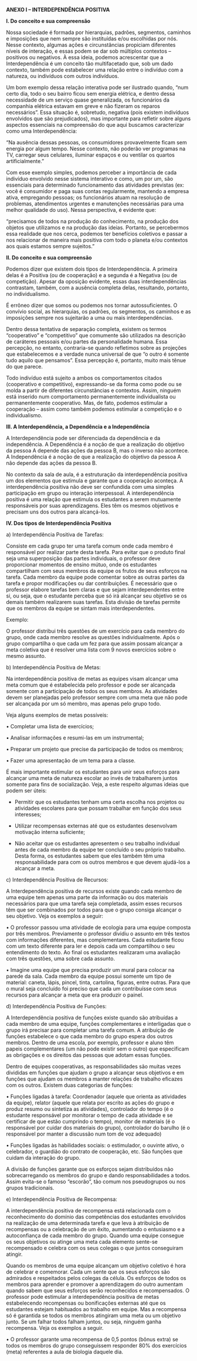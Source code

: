 **ANEXO I – INTERDEPENDÊNCIA POSITIVA**



**I. Do conceito e sua compreensão**

Nossa sociedade é formada por hierarquias, padrões, segmentos, caminhos e imposições que nem sempre são instituídas e/ou escolhidas por nós. Nesse contexto, algumas ações e circunstâncias propiciam diferentes níveis de interação, e essas podem se dar sob múltiplos contextos – positivos ou negativos. À essa ideia, podemos acrescentar que a Interdependência é um conceito tão multifacetado que, sob um dado contexto, também pode estabelecer uma relação entre o indivíduo com a natureza, ou indivíduos com outros indivíduos.

Um bom exemplo dessa relação interativa pode ser ilustrado quando, “num certo dia, todo o seu bairro ficou sem energia elétrica, e dentro dessa necessidade de um serviço quase generalizada, os funcionários da companhia elétrica estavam em greve e não fizeram os reparos necessários”. Essa situação é, sobretudo, negativa (pois existem indivíduos envolvidos que são prejudicados), mas importante para refletir sobre alguns aspectos essenciais na compreensão do que aqui buscamos caracterizar como uma Interdependência:

“Na ausência dessas pessoas, os consumidores provavelmente ficam sem energia por algum tempo. Nesse contexto, não poderão ver programas na TV, carregar seus celulares, iluminar espaços e ou ventilar os quartos artificialmente.”

Com esse exemplo simples, podemos perceber a importância de cada indivíduo envolvido nesse sistema interativo e como, um por um, são essenciais para determinado funcionamento das atividades previstas (ex: você é consumidor e paga suas contas regularmente, mantendo a empresa ativa, empregando pessoas; os funcionários atuam na resolução de problemas, atendimentos urgentes e manutenções necessárias para uma melhor qualidade do uso). Nessa perspectiva, é evidente que:

“precisamos de todos na produção do conhecimento, na produção dos objetos que utilizamos e na produção das ideias. Portanto, se percebermos essa realidade que nos cerca, podemos ter benefícios coletivos e passar a nos relacionar de maneira mais positiva com todo o planeta e/ou contextos aos quais estamos sempre sujeitos.”

**II. Do conceito e sua compreensão**

Podemos dizer que existem dois tipos de Interdependência. A primeira delas é a Positiva (ou de cooperação) e a segunda é a Negativa (ou de competição). Apesar da oposição evidente, essas duas interdependências contrastam, também, com a ausência completa delas, resultando, portanto, no individualismo.

É errôneo dizer que somos ou podemos nos tornar autossuficientes. O convívio social, as hierarquias, os padrões, os segmentos, os caminhos e as imposições sempre nos sujeitarão a uma ou mais interdependências.

Dentro dessa tentativa de separação completa, existem os termos “cooperativo” e “competitivo” que comumente são utilizados na descrição de caráteres pessoais e/ou partes da personalidade humana. Essa percepção, no entanto, contraria-se quando refletimos sobre as projeções que estabelecemos e a verdade nunca universal de que “o outro é somente tudo aquilo que pensamos”. Essa percepção é, portanto, muito mais tênue do que parece.

Todo indivíduo está sujeito a ambos os comportamentos citados (cooperativo e competitivo), expressando-se da forma como pode ou se molda a partir de diferentes circunstâncias e contextos. Assim, ninguém está inserido num comportamento permanentemente individualista ou permanentemente cooperativo. Mas, de fato, podemos estimular a cooperação – assim como também podemos estimular a competição e o individualismo.

**III. A Interdependência, a Dependência e a Independência**

A Interdependência pode ser diferenciada da dependência e da independência. A Dependência é a noção de que a realização do objetivo da pessoa A depende das ações da pessoa B, mas o inverso não acontece. A Independência é a noção de que a realização do objetivo da pessoa A não depende das ações da pessoa B.

No contexto da sala de aula, é a estruturação da interdependência positiva um dos elementos que estimula e garante que a cooperação aconteça. A interdependência positiva não deve ser confundida com uma simples participação em grupo ou interação interpessoal. A interdependência positiva é uma relação que estimula os estudantes a serem mutuamente responsáveis por suas aprendizagens. Eles têm os mesmos objetivos e precisam uns dos outros para alcançá-los.

**IV. Dos tipos de Interdependência Positiva**

a)	Interdependência Positiva de Tarefas:

Consiste em cada grupo ter uma tarefa comum onde cada membro é responsável por realizar parte desta tarefa. Para evitar que o produto final seja uma superposição das partes individuais, o professor deve proporcionar momentos de ensino mútuo, onde os estudantes compartilham com seus membros da equipe os frutos de seus esforços na tarefa. Cada membro da equipe pode comentar sobre as outras partes da tarefa e propor modificações ou dar contribuições. É necessário que o professor elabore tarefas bem claras e que sejam interdependentes entre si, ou seja, que o estudante perceba que só irá alcançar seu objetivo se os demais também realizarem suas tarefas. Esta divisão de tarefas permite que os membros da equipe se sintam mais interdependentes.

Exemplo:

O professor distribui três questões de um exercício para cada membro do grupo, onde cada membro resolve as questões individualmente. Após o grupo compartilha o que cada um fez para que assim possam alcançar a meta coletiva que é resolver uma lista com 9 novos exercícios sobre o mesmo assunto.

b)	Interdependência Positiva de Metas:

Na interdependência positiva de metas as equipes visam alcançar uma meta comum que é estabelecida pelo professor e pode ser alcançada somente com a participação de todos os seus membros. As atividades devem ser planejadas pelo professor sempre com uma meta que não pode ser alcançada por um só membro, mas apenas pelo grupo todo.

Veja alguns exemplos de metas possíveis:

•	Completar uma lista de exercícios;

•	Analisar informações e resumi-las em um instrumental;

•	Preparar um projeto que precise da participação de todos os membros;

•	Fazer uma apresentação de um tema para a classe.

É mais importante estimular os estudantes para unir seus esforços para alcançar uma meta de natureza escolar ao invés de trabalharem juntos somente para fins de socialização. Veja, a este respeito algumas ideias que podem ser úteis:

- Permitir que os estudantes tenham uma certa escolha nos projetos ou atividades escolares para que possam trabalhar em função dos seus interesses;

- Utilizar recompensas externas até que os estudantes desenvolvam motivação interna suficiente;

- Não aceitar que os estudantes apresentem o seu trabalho individual antes de cada membro da equipe ter concluído o seu próprio trabalho. Desta forma, os estudantes sabem que eles também têm uma responsabilidade para com os outros membros e que devem ajudá-los a alcançar a meta.

c)	Interdependência Positiva de Recursos:

A Interdependência positiva de recursos existe quando cada membro de uma equipe tem apenas uma parte da informação ou dos materiais necessários para que uma tarefa seja completada, assim esses recursos têm que ser combinados por todos para que o grupo consiga alcançar o seu objetivo. Veja os exemplos a seguir:

•	O professor passou uma atividade de ecologia para uma equipe composta por três membros. Previamente o professor dividiu o assunto em três textos com informações diferentes, mas complementares. Cada estudante ficou com um texto diferente para ler e depois cada um compartilhou o seu entendimento do texto. Ao final os estudantes realizaram uma avaliação com três questões, uma sobre cada assunto.

•	Imagine uma equipe que precisa produzir um mural para colocar na parede da sala. Cada membro da equipe possui somente um tipo de material: caneta, lápis, pincel, tinta, cartolina, figuras, entre outras. Para que o mural seja concluído foi preciso que cada um contribuísse com seus recursos para alcançar a meta que era produzir o painel.

d)	Interdependência Positiva de Funções:

A Interdependência positiva de funções existe quando são atribuídas a cada membro de uma equipe, funções complementares e interligadas que o grupo irá precisar para completar uma tarefa comum. A atribuição de funções estabelece o que cada membro do grupo espera dos outros membros. Dentro de uma escola, por exemplo, professor e aluno têm papeis complementares (um não pode existir sem o outro) que especificam as obrigações e os direitos das pessoas que adotam essas funções.

Dentro de equipes cooperativas, as responsabilidades são muitas vezes divididas em funções que ajudam o grupo a alcançar seus objetivos e em funções que ajudam os membros a manter relações de trabalho eficazes com os outros. Existem duas categorias de funções:

•	Funções ligadas à tarefa: Coordenador (aquele que orienta as atividades da equipe), relator (aquele que relata por escrito as ações do grupo e produz resumo ou sintetiza as atividades), controlador do tempo (é o estudante responsável por monitorar o tempo de cada atividade e se certificar de que estão cumprindo o tempo), monitor de materiais (é o responsável por cuidar dos materiais do grupo), controlador do barulho (é o responsável por manter a discussão num tom de voz adequado)

•	Funções ligadas às habilidades sociais: o estimulador, o ouvinte ativo, o celebrador, o guardião do contrato de cooperação, etc. São funções que cuidam da interação do grupo.

A divisão de funções garante que os esforços sejam distribuídos não sobrecarregando os membros do grupo e dando responsabilidades a todos. Assim evita-se o famoso “escorão”, tão comum nos pseudogrupos ou nos grupos tradicionais.

e)	Interdependência Positiva de Recompensa:

A interdependência positiva de recompensa está relacionada com o reconhecimento do domínio das competências dos estudantes envolvidos na realização de uma determinada tarefa e que leva à atribuição de recompensas ou a celebração de um êxito, aumentando o entusiasmo e a autoconfiança de cada membro do grupo. Quando uma equipe consegue os seus objetivos ou atinge uma meta cada elemento sente-se recompensado e celebra com os seus colegas o que juntos conseguiram atingir.

Quando os membros de uma equipe alcançam um objetivo coletivo é hora de celebrar e comemorar. Cada um sente que os seus esforços são admirados e respeitados pelos colegas da célula. Os esforços de todos os membros para aprender e promover a aprendizagem do outro aumentam quando sabem que seus esforços serão reconhecidos e recompensados. O professor pode estimular a interdependência positiva de metas estabelecendo recompensas ou bonificações externas até que os estudantes estejam habituados ao trabalho em equipe. Mas a recompensa só é garantida se todos os membros atingiram uma meta ou um objetivo junto. Se um falhar todos falham juntos, ou seja, ninguém ganha recompensa. Veja os exemplos a seguir.

•	O professor garante uma recompensa de 0,5 pontos (bônus extra) se todos os membros do grupo conseguissem responder 80% dos exercícios (meta) referentes a aula de biologia daquele dia.